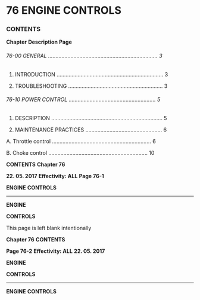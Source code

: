 # 76 ENGINE CONTROLS

### CONTENTS

**Chapter** **Description** **Page**

###### 76-00 GENERAL ......................................................................... 3

1. INTRODUCTION ....................................................................... 3

2. TROUBLESHOOTING ............................................................... 3

###### 76-10 POWER CONTROL .......................................................... 5

1. DESCRIPTION .......................................................................... 5

2. MAINTENANCE PRACTICES ................................................... 6

A. Throttle control .................................................................. 6

B. Choke control .................................................................. 10

**CONTENTS** **Chapter 76**

**22. 05. 2017** **Effectivity: ALL** **Page 76-1**


**ENGINE**
**CONTROLS**


-----

**ENGINE**

**CONTROLS**

This page is left blank intentionally

**Chapter 76** **CONTENTS**

**Page 76-2** **Effectivity: ALL** **22. 05. 2017**


**ENGINE**

**CONTROLS**


-----

**ENGINE**
**CONTROLS**

